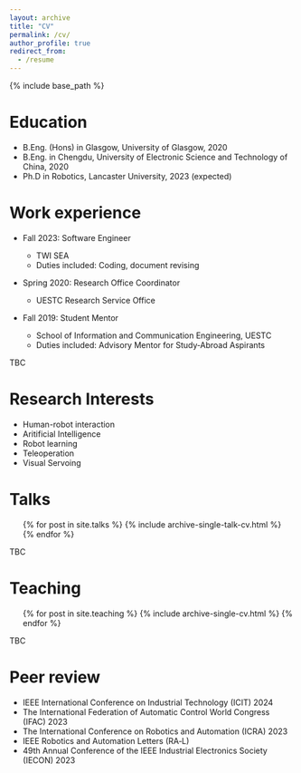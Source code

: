 ```yaml
---
layout: archive
title: "CV"
permalink: /cv/
author_profile: true
redirect_from:
  - /resume
---
```


{% include base_path %}

Education
======
* B.Eng. (Hons) in Glasgow, University of Glasgow, 2020
* B.Eng. in Chengdu, University of Electronic Science and Technology of China, 2020
* Ph.D in Robotics, Lancaster University, 2023 (expected)

Work experience
======
* Fall 2023: Software Engineer
  * TWI SEA
  * Duties included: Coding, document revising

* Spring 2020: Research Office Coordinator
  * UESTC Research Service Office

* Fall 2019: Student Mentor
  * School of Information and Communication Engineering, UESTC
  * Duties included: Advisory Mentor for Study‐Abroad Aspirants

TBC
  
Research Interests
======
* Human-robot interaction
* Aritificial Intelligence
* Robot learning
* Teleoperation
* Visual Servoing
  
Talks
======
  <ul>{% for post in site.talks %}
    {% include archive-single-talk-cv.html %}
  {% endfor %}</ul>
  TBC
  
Teaching
======
  <ul>{% for post in site.teaching %}
    {% include archive-single-cv.html %}
  {% endfor %}</ul>
  TBC
  
  
Peer review
======
* IEEE International Conference on Industrial Technology (ICIT) 2024
* The International Federation of Automatic Control World Congress (IFAC) 2023
* The International Conference on Robotics and Automation (ICRA) 2023
* IEEE Robotics and Automation Letters (RA‐L)
* 49th Annual Conference of the IEEE Industrial Electronics Society (IECON) 2023
